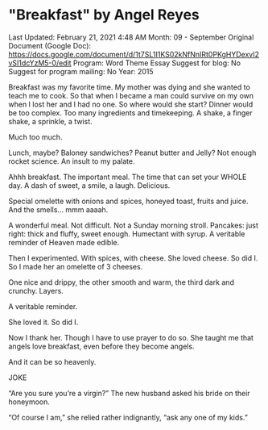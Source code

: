 # "Breakfast" by Angel Reyes

Last Updated: February 21, 2021 4:48 AM
Month: 09 - September
Original Document (Google Doc): https://docs.google.com/document/d/1t7SL1I1KS02kNfNnIRt0PKgHYDexvI2vSI1dcYzM5-0/edit
Program: Word Theme Essay
Suggest for blog: No
Suggest for program mailing: No
Year: 2015

Breakfast was my favorite time. My mother was dying and she wanted to teach me to cook. So that when I became a man could survive on my own when I lost her and I had no one. So where would she start? Dinner would be too complex. Too many ingredients and timekeeping. A shake, a finger shake, a sprinkle, a twist.

Much too much.

Lunch, maybe? Baloney sandwiches? Peanut butter and Jelly? Not enough rocket science. An insult to my palate.

Ahhh breakfast. The important meal. The time that can set your WHOLE day. A dash of sweet, a smile, a laugh. Delicious.

Special omelette with onions and spices, honeyed toast, fruits and juice. And the smells... mmm aaaah.

A wonderful meal. Not difficult. Not a Sunday morning stroll. Pancakes: just right: thick and fluffy, sweet enough. Humectant with syrup. A veritable reminder of Heaven made edible.

Then I experimented. With spices, with cheese. She loved cheese. So did I. So I made her an omelette of 3 cheeses.

One nice and drippy, the other smooth and warm, the third dark and crunchy. Layers.

A veritable reminder.

She loved it. So did I.

Now I thank her. Though I have to use prayer to do so. She taught me that angels love breakfast, even before they become angels.

And it can be so heavenly.

JOKE

“Are you sure you’re a virgin?” The new husband asked his bride on their honeymoon.

“Of course I am,” she relied rather indignantly, “ask any one of my kids.”